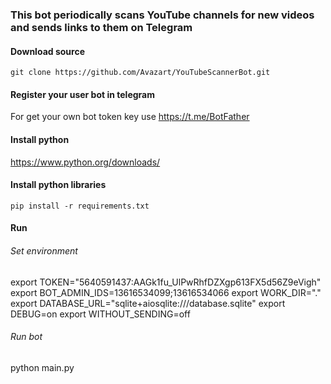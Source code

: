 ### This bot periodically scans YouTube channels for new videos and sends links to them on Telegram

#### Download source

``` git clone https://github.com/Avazart/YouTubeScannerBot.git ```

#### Register your user bot in telegram

For get your own bot token key use https://t.me/BotFather

#### Install python

https://www.python.org/downloads/

#### Install python libraries

``` pip install -r requirements.txt  ```

#### Run

###### Set environment

export TOKEN="5640591437:AAGk1fu_UlPwRhfDZXgp613FX5d56Z9eVigh"
export BOT_ADMIN_IDS=13616534099;13616534066
export WORK_DIR="."
export DATABASE_URL="sqlite+aiosqlite:///database.sqlite"
export DEBUG=on
export WITHOUT_SENDING=off

###### Run bot

python main.py

